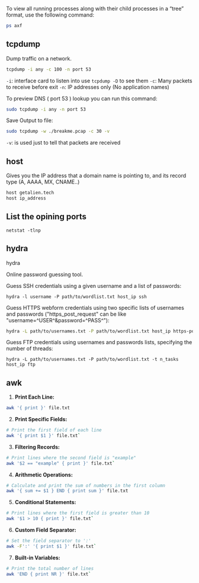 
To view all running processes along with their child processes in a “tree” format, use the following command:

```bash
ps axf
```

## tcpdump

Dump traffic on a network.

```bash
tcpdump -i any -c 100 -n port 53
```

``-i``: interface card to listen into use ``tcpdump -D`` to see them
`-c`: Many packets to receive before exit
`-n`: IP addresses only (No application names)

To preview DNS ( port 53 ) lookup you can run this command:

```bash
sudo tcpdump -i any -n port 53
```

Save Output to file:

```bash
sudo tcpdump -w ./breakme.pcap -c 30 -v
```

`-v`: is used just to tell that packets are received
## host

Gives you the IP address that a domain name is pointing to,  and its record type (A, AAAA, MX, CNAME..)

```bash
host getalien.tech
host ip_address
```


## List the opining ports

```
netstat -tlnp
```

## hydra

hydra

Online password guessing tool.

Guess SSH credentials using a given username and a list of passwords:
  
```
hydra -l username -P path/to/wordlist.txt host_ip ssh
```

  Guess HTTPS webform credentials using two specific lists of usernames and passwords ("https_post_request" can be like "username=^USER^&password=^PASS^"):
  
```bash
hydra -L path/to/usernames.txt -P path/to/wordlist.txt host_ip https-post-form "url_without_host:https_post_request:login_failed_string"
```
  
Guess FTP credentials using usernames and passwords lists, specifying the number of threads:
  
```
hydra -L path/to/usernames.txt -P path/to/wordlist.txt -t n_tasks host_ip ftp
```

## awk 

1. **Print Each Line:**

```bash
awk '{ print }' file.txt
```

2. **Print Specific Fields:**

```bash
# Print the first field of each line 
awk '{ print $1 }' file.txt`
```    

3. **Filtering Records:**

```bash    
# Print lines where the second field is "example" 
awk '$2 == "example" { print }' file.txt`
``` 

4. **Arithmetic Operations:**

```bash
# Calculate and print the sum of numbers in the first column 
awk '{ sum += $1 } END { print sum }' file.txt
```

5. **Conditional Statements:**

```bash
# Print lines where the first field is greater than 10 
awk '$1 > 10 { print }' file.txt`
``` 

6. **Custom Field Separator:**

```bash
# Set the field separator to ':' 
awk -F':' '{ print $1 }' file.txt`
``` 

7. **Built-in Variables:**

```bash
# Print the total number of lines 
awk 'END { print NR }' file.txt`
```
